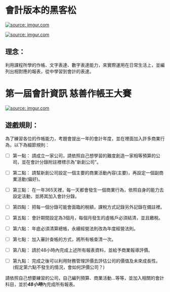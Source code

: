 # 會計版本的黑客松
<a href="https://imgur.com/4Fa82x0"><img src="https://i.imgur.com/4Fa82x0.png" title="source: imgur.com" /></a>


<a href="https://imgur.com/7R9iO1y"><img src="https://i.imgur.com/7R9iO1y.png" title="source: imgur.com" /></a>

## 理念：

利用課程所學的作帳、文字表達、數字表達能力，來實際運用在日常生活上，並編列出相對應的報表，從中學習到會計的表達。


# 第一屆會計資訊 慈善作帳王大賽

<a href="https://imgur.com/cgV41rK"><img src="https://i.imgur.com/cgV41rK.jpg" title="source: imgur.com" /></a>

## 遊戲規則：

為了練習各位的作帳能力，考題會提出一年的會計年度，並在裡面加入許多商業行為，以下為細節規則：

- [ ] 第一點： 請成立一家公司，請依照自己想學習的難度創造一家相等預算的公司，並在會計分錄附註裡標示為"新創公司"。

- [ ] 第二點： 請幫新創公司設定一個主要的商業活動內容(主要)，再設定一個副商業活動(偏好)。

- [ ] 第三點： 在一年365天裡，每一天都會發生一個商業行為，依照自身的能力去設定活動，並將其加入會計分錄。

- [ ] 第四點： 把每一個分錄可能會面臨的稅額，課稅方式記錄另外記錄在備註裡。

- [ ] 第五點： 會計期間設定為3個月，每個月發生的虛帳戶必須結清，並且繳稅。

- [ ] 第六點： 年底必須清算總帳，永續經營法則改為年度經營法則。

- [ ] 第七點： 加入審計查帳的方式，將所有帳查清一次。

- [ ] 第八點： 請於48小時內完成上述所有報表資料，並給予商業報導評價。

- [ ] 第九點： 完成之後可以利用財務管理評價去評估公司的價值及未來成長性。(假定第六點不發生的情況，會如何評價公司？)

請依照自己想要練習的公司，自己編列預算、商業活動...等等，並加入相關的會計科目，並於***48小時***內完成所有報表。